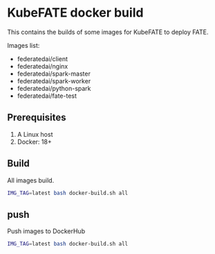 # KubeFATE docker build

This contains the builds of some images for KubeFATE to deploy FATE.

Images list:

- federatedai/client
- federatedai/nginx
- federatedai/spark-master
- federatedai/spark-worker
- federatedai/python-spark
- federatedai/fate-test

## Prerequisites

1. A Linux host
2. Docker: 18+

## Build

All images build.

```bash
IMG_TAG=latest bash docker-build.sh all
```

## push

Push images to DockerHub

```bash
IMG_TAG=latest bash docker-build.sh all
```
